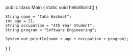 public class Main {
  static void helloWorld() {
  
    String name = "Taha Hashmat";
    int age = 21;
    String occupation = "4th Year Student";
    String program = "Software Engineering";
    
    System.out.println(name + age + occupation + program);
    
  }
}
